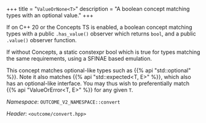 +++
title = "`ValueOrNone<T>`"
description = "A boolean concept matching types with an optional value."
+++

If on C++ 20 or the Concepts TS is enabled, a boolean concept matching types with a public `.has_value()` observer which returns `bool`, and a public `.value()` observer function.

If without Concepts, a static constexpr bool which is true for types matching the same requirements, using a SFINAE based emulation.

This concept matches optional-like types such as {{% api "std::optional<T>" %}}. Note it also matches {{% api "std::expected<T, E>" %}}, which also has an optional-like interface. You may thus wish to preferentially match {{% api "ValueOrError<T, E>" %}} for any given `T`.

*Namespace*: `OUTCOME_V2_NAMESPACE::convert`

*Header*: `<outcome/convert.hpp>`